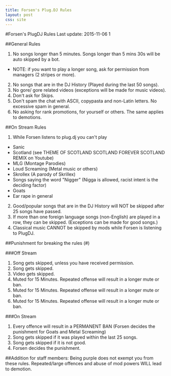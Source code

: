 ```yaml
---
title: Forsen's Plug.DJ Rules
layout: post
css: site
---
```

#Forsen's PlugDJ Rules
Last update: 2015-11-06 1

##General Rules

1. No songs longer than 5 minutes. Songs longer than 5 mins 30s will be auto skipped by a bot.
 - NOTE: if you want to play a longer song, ask for permission from managers (2 stripes or more).
2. No songs that are in the DJ History (Played during the last 50 songs).
3. No gore/ gore related videos (exceptions will be made for music videos).
4. Don't ask for Skips.
5. Don't spam the chat with ASCII, copypasta and non-Latin letters. No excessive spam in general.
6. No asking for rank promotions, for yourself or others. The same applies to demotions.

##On Stream Rules

1. While Forsen listens to plug.dj you can't play
 - Sanic
 - Scotland (see THEME OF SCOTLAND SCOTLAND FOREVER SCOTLAND REMIX on Youtube)
 - MLG (Montage Parodies)
 - Loud Screaming (Metal music or others)
 - Skrollex (A parody of Skrillex)
 - Songs saying the word "Nigger" (Nigga is allowed, racist intent is the deciding factor)
 - Goats
 - Ear rape in general
2. Good/popular songs that are in the DJ History will NOT be skipped after 25 songs have passed.
3. If more than one foreign language songs (non-English) are played in a row, they can be skipped.
	(Exceptions can be made for good songs.)
4. Classical music CANNOT be skipped by mods while Forsen is listening to PlugDJ.

##Punishment for breaking the rules (#)

###Off Stream

1. Song gets skipped, unless you have received permission.
2. Song gets skipped.
3. Video gets skipped.
4. Muted for 15 Minutes. Repeated offense will result in a longer mute or ban.
5. Muted for 15 Minutes. Repeated offense will result in a longer mute or ban.
6. Muted for 15 Minutes. Repeated offense will result in a longer mute or ban.

###On Stream

1. Every offence will result in a PERMANENT BAN (Forsen decides the punishment for Goats and Metal Screaming)
2. Song gets skipped if it was played within the last 25 songs. 
3. Song gets skipped if it is not good.
4. Forsen decides the punishment.


##Addition for staff members:
Being purple does not exempt you from these rules. Repeated/large offences and abuse of mod powers WILL lead to demotion.
